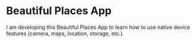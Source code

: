 # Beautiful Places App

I am developing this Beautiful Places App to learn how to use native device features (camera, maps, location, storage, etc.).
